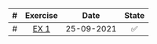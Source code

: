 | # | Exercise |  Date  | State |
|:-:|:-:|:-:|:-:|
| # | [EX 1](https://github.com/lfteixeira996/Python_Courses/blob/master/Brian%20Heinold/Chapter_4/ex1.py) | 25-09-2021 |:white_check_mark:|
